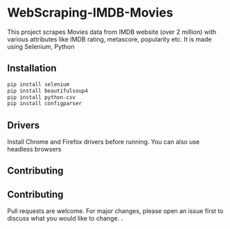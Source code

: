 # WebScraping-IMDB-Movies
This project scrapes Movies data from IMDB website (over 2 million) with various attributes like IMDB rating, metascore, popularity etc. It is made using Selenium, Python  
## Installation
```python
pip install selenium
pip install beautifulsoup4
pip install python-csv
pip install configparser
```
## Drivers
Install Chrome and Firefox drivers before running. You can also use headless browsers
## Contributing
## Contributing
Pull requests are welcome. For major changes, please open an issue first to discuss what you would like to change.
. 
